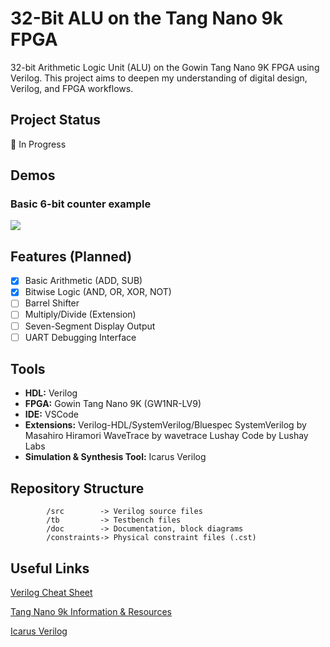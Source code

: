 # 32-Bit ALU on the Tang Nano 9k FPGA

32-bit Arithmetic Logic Unit (ALU) on the Gowin Tang Nano 9K FPGA using Verilog. This project aims to deepen my understanding of digital design, Verilog, and FPGA workflows.

## Project Status
🚧 In Progress

## Demos
### Basic 6-bit counter example

[](https://github.com/user-attachments/assets/b11a7958-a44b-474c-aaa3-fad2576f609f)

![](https://github.com/user-attachments/assets/b11a7958-a44b-474c-aaa3-fad2576f609f)

## Features (Planned)
- [x] Basic Arithmetic (ADD, SUB)
- [x] Bitwise Logic (AND, OR, XOR, NOT)
- [ ] Barrel Shifter
- [ ] Multiply/Divide (Extension)
- [ ] Seven-Segment Display Output
- [ ] UART Debugging Interface

## Tools
- **HDL:** Verilog
- **FPGA:** Gowin Tang Nano 9K (GW1NR-LV9)
- **IDE:** VSCode
- **Extensions:**
        Verilog-HDL/SystemVerilog/Bluespec SystemVerilog by Masahiro Hiramori
        WaveTrace by wavetrace
        Lushay Code by Lushay Labs
- **Simulation & Synthesis Tool:** Icarus Verilog

## Repository Structure
```
        /src        -> Verilog source files
        /tb         -> Testbench files
        /doc        -> Documentation, block diagrams
        /constraints-> Physical constraint files (.cst)
```
## Useful Links
[Verilog Cheat Sheet](https://cheatsheetshero.com/user/all/476-verilog-cheatsheet.pdf)

[Tang Nano 9k Information & Resources](https://wiki.sipeed.com/hardware/en/tang/Tang-Nano-9K/Nano-9K.html)

[Icarus Verilog](https://steveicarus.github.io/iverilog/)
